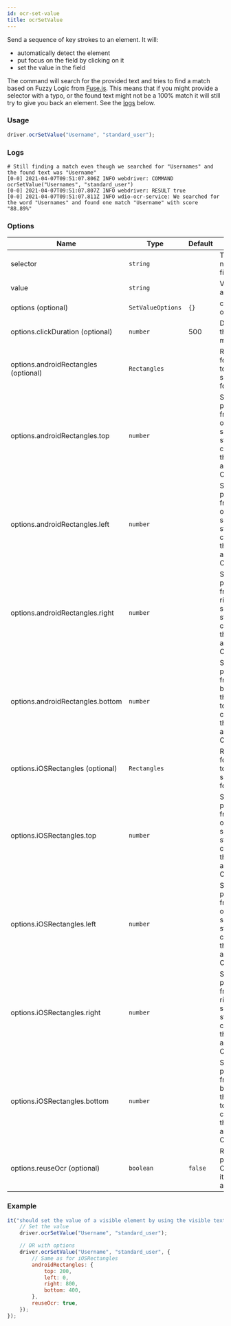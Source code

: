 ```yaml
---
id: ocr-set-value
title: ocrSetValue
---
```


Send a sequence of key strokes to an element. It will:

-   automatically detect the element
-   put focus on the field by clicking on it
-   set the value in the field

The command will search for the provided text and tries to find a match
based on Fuzzy Logic from [Fuse.js](https://fusejs.io/). This means that if you might provide a selector with a typo, or
the found text might not be a 100% match it will still try to give you back an element. See the [logs](#logs) below.

### Usage

```js
driver.ocrSetValue("Username", "standard_user");
```

### Logs

```log
# Still finding a match even though we searched for "Usernames" and the found text was "Username"
[0-0] 2021-04-07T09:51:07.806Z INFO webdriver: COMMAND ocrSetValue("Usernames", "standard_user")
[0-0] 2021-04-07T09:51:07.807Z INFO webdriver: RESULT true
[0-0] 2021-04-07T09:51:07.811Z INFO wdio-ocr-service: We searched for the word "Usernames" and found one match "Username" with score "88.89%"
```

### Options

| Name                                 | Type              | Default | Details                                                                                |
| ------------------------------------ | ----------------- | ------- | -------------------------------------------------------------------------------------- |
| selector                             | `string`          |         | The visual name of the field                                                           |
| value                                | `string`          |         | Value to be added                                                                      |
| options (optional)                   | `SetValueOptions` | `{}`    | command options                                                                        |
| options.clickDuration (optional)     | `number`          | 500     | Duration of the click in milliseconds                                                  |
| options.androidRectangles (optional) | `Rectangles`      |         | Rectangles for Android to crop the search area for OCR                                 |
| options.androidRectangles.top        | `number`          |         | Start position from the top of the screen to start cropping the search area for OCR    |
| options.androidRectangles.left       | `number`          |         | Start position from the left of the screen to start cropping the search area for OCR   |
| options.androidRectangles.right      | `number`          |         | Start position from the right of the screen to start cropping the search area for OCR  |
| options.androidRectangles.bottom     | `number`          |         | Start position from the bottom of the screen to start cropping the search area for OCR |
| options.iOSRectangles (optional)     | `Rectangles`      |         | Rectangles for Android to crop the search area for OCR                                 |
| options.iOSRectangles.top            | `number`          |         | Start position from the top of the screen to start cropping the search area for OCR    |
| options.iOSRectangles.left           | `number`          |         | Start position from the left of the screen to start cropping the search area for OCR   |
| options.iOSRectangles.right          | `number`          |         | Start position from the right of the screen to start cropping the search area for OCR  |
| options.iOSRectangles.bottom         | `number`          |         | Start position from the bottom of the screen to start cropping the search area for OCR |
| options.reuseOcr (optional)          | `boolean`         | `false` | Re-use a previous OCR scan if it is available                                          |

### Example

```js
it("should set the value of a visible element by using the visible text", () => {
    // Set the value
    driver.ocrSetValue("Username", "standard_user");

    // OR with options
    driver.ocrSetValue("Username", "standard_user", {
        // Same as for iOSRectangles
        androidRectangles: {
            top: 200,
            left: 0,
            right: 800,
            bottom: 400,
        },
        reuseOcr: true,
    });
});
```

